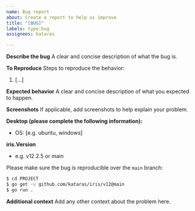 ```yaml
---
name: Bug report
about: Create a report to help us improve
title: "[BUG]"
labels: type:bug
assignees: kataras

---
```


**Describe the bug**
A clear and concise description of what the bug is.

**To Reproduce**
Steps to reproduce the behavior:
1. [...]

**Expected behavior**
A clear and concise description of what you expected to happen.

**Screenshots**
If applicable, add screenshots to help explain your problem.

**Desktop (please complete the following information):**
 - OS: [e.g. ubuntu, windows]

**iris.Version**
- e.g. v12.2.5 or main

Please make sure the bug is reproducible over the `main` branch:

```sh
$ cd PROJECT
$ go get -u github.com/kataras/iris/v12@main
$ go run .
```

**Additional context**
Add any other context about the problem here.
